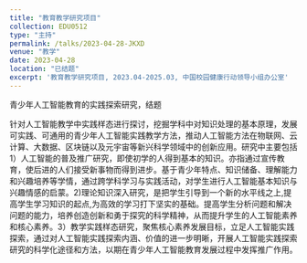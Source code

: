 ```yaml
---
title: "教育教学研究项目"
collection: EDU0512
type: "主持"
permalink: /talks/2023-04-28-JKXD
venue: "教学"
date: 2023-04-28
location: "已结题"
excerpt: '教育教学研究项目, 2023.04-2025.03, 中国校园健康行动领导小组办公室'
---
```


青少年人工智能教育的实践探索研究，结题

针对人工智能教学中实践样态进行探讨，挖掘学科中对知识处理的基本原理，发展可实践、可通用的青少年人工智能实践教学方法，推动人工智能方法在物联网、云计算、大数据、区块链以及元宇宙等新兴科学领域中的创新应用。研究中主要包括1）人工智能的普及推广研究，即使初学的人得到基本的知识。亦指通过宣传教育，使后进的人们接受新事物而得到进步。基于青少年特点、知识储备、理解能力和兴趣培养等学情，通过跨学科学习与实践活动，对学生进行人工智能基本知识与兴趣情感的启蒙。2)理论知识深入研究，是把学生引导到一个新的水平线之上,提高学生学习知识的起点,为高效的学习打下坚实的基础。提高学生分析问题和解决问题的能力，培养创造创新和勇于探究的科学精神，从而提升学生的人工智能素养和核心素养。3）教学实践样态研究，聚焦核心素养发展目标，立足人工智能实践探索，通过对人工智能实践探索内涵、价值的进一步明晰，开展人工智能实践探索研究的科学化途径和方法，以期在青少年人工智能教育发展过程中发挥推广作用。
